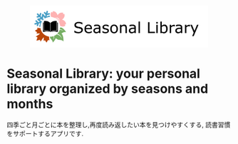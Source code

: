 
<div align="center"><img src="/img/logo.png" width="400"/></div>

# Seasonal Library: your personal library organized by seasons and months
四季ごと月ごとに本を整理し,再度読み返したい本を見つけやすくする, 読書習慣をサポートするアプリです. 